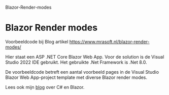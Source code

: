 Blazor-Render-modes

# Blazor Render modes
Voorbeeldcode bij Blog artikel https://www.mrasoft.nl/blazor-render-modes/

Hier staat een ASP .NET Core Blazor Web App. Voor de solution is de Visual Studio 2022 IDE gebruikt. Het gebruikte .Net Framework is .Net 8.0.

De voorbeeldcode betreft een aantal voorbeeld pages in de Visual Studio 
Blazor Web App-project template met diverse Blazor render modes.

Lees ook mijn [blog](https://www.mrasoft.nl) over C# en Blazor.
